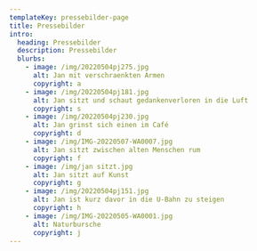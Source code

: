 ```yaml
---
templateKey: pressebilder-page
title: Pressebilder
intro:
  heading: Pressebilder
  description: Pressebilder
  blurbs:
    - image: /img/20220504pj275.jpg
      alt: Jan mit verschraenkten Armen
      copyright: a
    - image: /img/20220504pj181.jpg
      alt: Jan sitzt und schaut gedankenverloren in die Luft
      copyright: s
    - image: /img/20220504pj230.jpg
      alt: Jan grinst sich einen im Café
      copyright: d
    - image: /img/IMG-20220507-WA0007.jpg
      alt: Jan sitzt zwischen alten Menschen rum
      copyright: f
    - image: /img/jan sitzt.jpg
      alt: Jan sitzt auf Kunst
      copyright: g
    - image: /img/20220504pj151.jpg
      alt: Jan ist kurz davor in die U-Bahn zu steigen
      copyright: h
    - image: /img/IMG-20220505-WA0001.jpg
      alt: Naturbursche
      copyright: j
---
```

